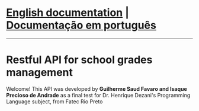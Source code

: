 # [English documentation](guides/guide_en.txt) | [Documentação em português](guides/guide_ptbr.txt)

<hr>

# Restful API for school grades management
Welcome! This API was developed by <b>Guilherme Saud Favaro and Isaque Precioso de Andrade</b> as a final test for Dr. Henrique Dezani's Programming Language subject, from Fatec Rio Preto
